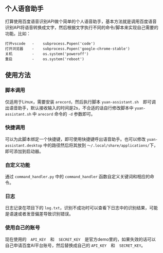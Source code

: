 ## 个人语音助手

打算使用百度语音识别API做个简单的个人语音助手，基本方法就是调用百度语音识别API将语音转换成文字，然后根据文字执行不同的命令/脚本来实现自己需要的功能。比如：
```
打开vscode   -    subprocess.Popen('code')
打开浏览器    -    subprocess.Popen('google-chrome-stable')
关机         -    os.system('poweroff')
重启         -    os.system('reboot')
```

## 使用方法

### 脚本调用
仅适用于Linux，需要安装 `arecord`，然后执行脚本 `yuan-assistant.sh`　即可调出语音助手，默认接收输入的时间是2s，不合适的话自行修改脚本中 `yuan-assistant.sh` 中 `arecord` 命令的 `-d` 参数即可。

### 快捷调用 
可以为此脚本绑定一个快捷键，即可使用快捷键呼出语音助手。也可以修改 `yuan-assistant.desktop` 中的路径然后将其放到 `～/.local/share/applications/`下，即可添加到启动器。

### 自定义功能
通过 `command_handler.py` 中的 `command_handler` 函数自定义关键词和相应的命令。

### 日志
日志记录在项目下的 `log.txt`，识别不成功时可以查看下日志中的识别结果，可能是语速或者发音偏差导致识别错误。

### 使用自己的账号
现在使用的　`API_KEY`　和　`SECRET_KEY`　是官方demo里的，如果失效的话可以自己申请百度AI平台账号，然后替换成自己的 `API_KEY`　和　`SECRET_KEY`。
